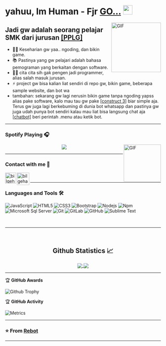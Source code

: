 # yahuu, Im Human - Fjr [GO...][website] <img width="30px" src="https://media.tenor.com/images/3b388fe03da271d2674faf85eb7c3fcd/tenor.gif" />

<img align="right" alt="GIF" height="160px" src="https://media.giphy.com/media/du3J3cXyzhj75IOgvA/giphy.gif" />

## Jadi gw adalah seorang pelajar SMK dari jurusan [[PPLG]](https://smkn2-bjm.sch.id/?page_id=1047)

- 👨‍💻 Keseharian gw yaa.. ngoding, dan bikin game.
- 📚 Pastinya yang gw pelajari adalah bahasa pemograman yang berkaitan dengan software.
- 💪🏼 cita cita sih gak pengen jadi programmer, alias salah masuk jurusan.
- ⚡ project gw bisa kalian liat sendiri di repo gw, bikin game, beberapa sample website, dan bot wa
- tambahan: sekarang gw lagi nerusin bikin game tanpa ngoding yapss alias pake software, kalo mau tau gw pake [[construct 3]](https://www.construct.net/en) biar simple aja.
  Terus gw juga lagi berkebuming di dunia bot whatsapp dan pastinya gw juga udah punya bot sendiri kalau mau liat bisa langsung chat aja [[chatbot]](https://wa.me/6281953994235) beri perintah .menu atau ketik bot.

---

### Spotify Playing 🎧

<img align="right" alt="GIF" height="120" src="https://media.giphy.com/media/J5B1Y8QZnzXXbLQIBu/giphy.gif" />


<p align="center">
  <a href="https://open.spotify.com/user/31qyfdxfzywbd7yb5vqcwmyxwlpm?si=52a367cacc1a4a83" target="_blank"><img src="https://novatorem.bgstatic.vercel.app/api/spotify"/></a>
</p>


---

<!-- <img align="right" src="http://estruyf-github.azurewebsites.net/api/VisitorHit?user=Bgstatic&repo=Bgstatic&countColorcountColor&countColor=%237B1E7B"/> -->

### Contact with me 📝


[<img align="left" alt="bilgehangecici | LinkedIn" width="35px" src="https://i.pinimg.com/originals/de/b4/6f/deb46f02a59e3b3a2aa58fac16290d63.gif" />][wa]
[<img align="left" alt="bilgehangecici | Instagram" width="40px" src="https://thumbs.gfycat.com/OrnateOrneryFoal-max-1mb.gif" />][instagram]

<br />

---

### Languages and Tools 🛠 

![JavaScript](https://img.shields.io/badge/-JavaScript-%23F7DF1C?style=flat-square&logo=javascript&logoColor=000000&labelColor=%23F7DF1C&color=%23FFCE5A)
![HTML5](https://img.shields.io/badge/-HTML5-%23E44D27?style=flat-square&logo=html5&logoColor=ffffff)
![CSS3](https://img.shields.io/badge/-CSS3-%231572B6?style=flat-square&logo=css3)
![Bootstrap](https://img.shields.io/badge/-Bootstrap-563D7C?style=flat-square&logo=Bootstrap)
![Nodejs](https://img.shields.io/badge/-Nodejs-339933?style=flat-square&logo=Node.js&logoColor=ffffff)
![Npm](https://img.shields.io/badge/-npm-CB3837?style=flat-square&logo=npm)
![Microsoft Sql Server](https://img.shields.io/badge/-Sql%20Server-CC2927?style=flat-square&logo=microsoft-sql-server&logoColor=ffffff)
![Git](https://img.shields.io/badge/-Git-%23F05032?style=flat-square&logo=git&logoColor=%23ffffff)
![GitLab](https://img.shields.io/badge/-GitLab-FCA121?style=flat-square&logo=gitlab)
![GitHub](https://img.shields.io/badge/-GitHub-181717?style=flat-square&logo=github)
![Sublime Text](http://img.shields.io/badge/-Sublime-007ACC?style=flat-square&logo=sublime-text-code&logoColor=ffffff)

<br/>

---

<br/>

  <h2 align="center"> Github Statistics 📈 </h2>
  
  <div align="center"> 
     <a href="">
      <img align="center" src="https://github-readme-stats-sigma-five.vercel.app/api?username=Fjr-api&show_icons=true&include_all_commits=true&count_private=true&theme=react&line_height=40" />
    </a>
    <a href="">
      <img align="center" src="https://github-readme-stats.vercel.app/api/top-langs/?username=Fjr-api&theme=react&line_height=40&hide=css"/>
    </a>
</div
  
<br/>

---
  <summary>&#127942 <b>GitHub Awards</b>
</summary>

![Github Trophy](https://github-profile-trophy.vercel.app/?username=Fjr-api)


<summary>&#127942 <b>GitHub Activity</b>
</summary>

![Metrics](![Metrics](https://metrics.lecoq.io/kattni?template=classic&languages=1&achievements=1¬able=1&base.indepth=false&base.hireable=false&languages.limit=8&languages.threshold=0%25&languages.other=false&languages.colors=github&languages.sections=most-used&languages.indepth=false&languages.analysis.timeout=15&languages.categories=markup%2C%20programming&languages.recent.categories=markup%2C%20programming&languages.recent.load=300&languages.recent.days=14&achievements.threshold=C&achievements.secrets=true&achievements.display=detailed&achievements.limit=0¬able.from=organization¬able.repositories=false¬able.indepth=false¬able.types=commit&config.timezone=Asia%2FMakassar))

---

 ### ⭐️ From [Rebot](https://github.com/Fjr-api) ### 
 
---

[website]: https://rebot-studio.vercel.app
[instagram]: https://www.instagram.com/a.fxjrre_
[wa]: https://wa.me/6289692509996
